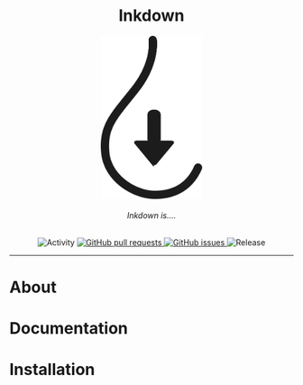 <div align="center"><h1>Inkdown</h1></div>

<div align="center">
  <img width="180px" src="./assets/logo/inkdown_logo.svg" />
</div>

<br>

<div align="center"><i>Inkdown is....</i></div>

<br>

<p align="center">
  <img src="https://img.shields.io/github/commit-activity/m/jvankocherhans/inkdown?include_prereleases&style=for-the-badge" alt="Activity">  
  <a href="https://github.com/jvankocherhans/inkdown/pulls">
    <img alt="GitHub pull requests" src="https://img.shields.io/github/issues-pr/jvankocherhans/inkdown?style=for-the-badge">
  </a>
  <a href="https://github.com/jvankocherhans/inkdown/issues">
    <img alt="GitHub issues" src="https://img.shields.io/github/issues/jvankocherhans/inkdown?style=for-the-badge">
  </a>
  <img src="https://img.shields.io/github/v/release/jvankocherhans/inkdown?include_prereleases&style=for-the-badge" alt="Release">
</p>

---

# About


# Documentation

# Installation
